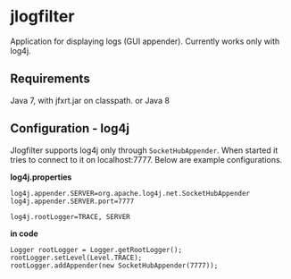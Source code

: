 jlogfilter
==========

Application for displaying logs (GUI appender). Currently works only with log4j.

Requirements
------------
Java 7, with jfxrt.jar on classpath.
or Java 8

Configuration - log4j
---------------------

Jlogfilter supports log4j only through `SocketHubAppender`. When started it tries to connect to it on localhost:7777. Below are example configurations. 

**log4j.properties**
```
log4j.appender.SERVER=org.apache.log4j.net.SocketHubAppender
log4j.appender.SERVER.port=7777

log4j.rootLogger=TRACE, SERVER
```

**in code**
```
Logger rootLogger = Logger.getRootLogger();
rootLogger.setLevel(Level.TRACE);
rootLogger.addAppender(new SocketHubAppender(7777));
```        
